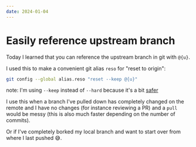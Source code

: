 ```yaml
---
date: 2024-01-04
---
```


# Easily reference upstream branch

Today I learned that you can reference the upstream branch in git with `@{u}`.

I used this to make a convenient git alias `reso` for "reset to origin":

```bash
git config --global alias.reso "reset --keep @{u}"
```

note: I'm using `--keep` instead of `--hard` because it's a bit [safer](./reset-keep.md)

I use this when a branch I've pulled down has completely changed on the remote and I have no changes (for instance reviewing a PR) and a `pull` would be messy (this is also much faster depending on the number of commits).

Or if I've completely borked my local branch and want to start over from where I last pushed 😅.
